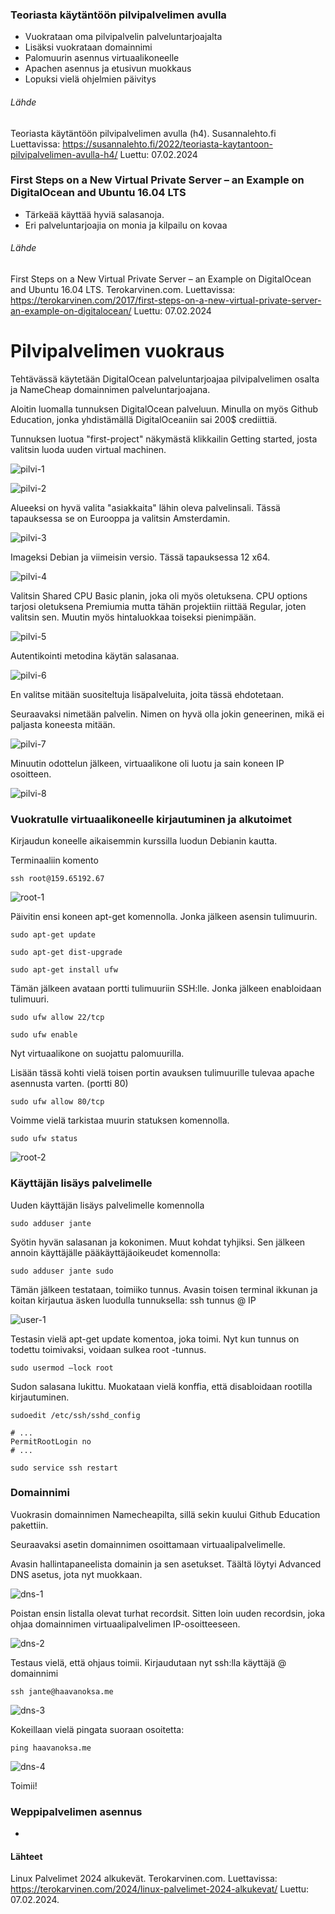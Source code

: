 ### Teoriasta käytäntöön pilvipalvelimen avulla

- Vuokrataan oma pilvipalvelin palveluntarjoajalta
- Lisäksi vuokrataan domainnimi
- Palomuurin asennus virtuaalikoneelle
- Apachen asennus ja etusivun muokkaus
- Lopuksi vielä ohjelmien päivitys

###### Lähde

Teoriasta käytäntöön pilvipalvelimen avulla (h4). Susannalehto.fi Luettavissa: https://susannalehto.fi/2022/teoriasta-kaytantoon-pilvipalvelimen-avulla-h4/ Luettu: 07.02.2024

### First Steps on a New Virtual Private Server – an Example on DigitalOcean and Ubuntu 16.04 LTS

- Tärkeää käyttää hyviä salasanoja.
- Eri palveluntarjoajia on monia ja kilpailu on kovaa

###### Lähde

First Steps on a New Virtual Private Server – an Example on DigitalOcean and Ubuntu 16.04 LTS. Terokarvinen.com. Luettavissa: https://terokarvinen.com/2017/first-steps-on-a-new-virtual-private-server-an-example-on-digitalocean/ Luettu: 07.02.2024

# Pilvipalvelimen vuokraus

Tehtävässä käytetään DigitalOcean palveluntarjoajaa pilvipalvelimen osalta ja NameCheap domainnimen palveluntarjoajana.

Aloitin luomalla tunnuksen DigitalOcean palveluun. Minulla on myös Github Education, jonka yhdistämällä DigitalOceaniin sai 200$ crediittiä.

Tunnuksen luotua "first-project" näkymästä klikkailin Getting started, josta valitsin luoda uuden virtual machinen.

![pilvi-1](./images/pilvi-1.png)

![pilvi-2](./images/pilvi-2.png)

Alueeksi on hyvä valita "asiakkaita" lähin oleva palvelinsali. Tässä tapauksessa se on Eurooppa ja valitsin Amsterdamin.

![pilvi-3](./images/pilvi-3.png)

Imageksi Debian ja viimeisin versio. Tässä tapauksessa 12 x64.

![pilvi-4](./images/pilvi-4.png)

Valitsin Shared CPU Basic planin, joka oli myös oletuksena. CPU options tarjosi oletuksena Premiumia mutta tähän projektiin riittää Regular, joten valitsin sen. Muutin myös hintaluokkaa toiseksi pienimpään.

![pilvi-5](./images/pilvi-5.png)

Autentikointi metodina käytän salasanaa. 

![pilvi-6](./images/pilvi-6.png)

En valitse mitään suositeltuja lisäpalveluita, joita tässä ehdotetaan.

Seuraavaksi nimetään palvelin. Nimen on hyvä olla jokin geneerinen, mikä ei paljasta koneesta mitään.

![pilvi-7](./images/pilvi-7.png)

Minuutin odottelun jälkeen, virtuaalikone oli luotu ja sain koneen IP osoitteen.

![pilvi-8](./images/pilvi-8.png)

### Vuokratulle virtuaalikoneelle kirjautuminen ja alkutoimet

Kirjaudun koneelle aikaisemmin kurssilla luodun Debianin kautta.

Terminaaliin komento

    ssh root@159.65192.67

![root-1](./images/root-1.png)

Päivitin ensi koneen apt-get komennolla. Jonka jälkeen asensin tulimuurin.

    sudo apt-get update

    sudo apt-get dist-upgrade

    sudo apt-get install ufw

Tämän jälkeen avataan portti tulimuuriin SSH:lle. Jonka jälkeen enabloidaan tulimuuri.

    sudo ufw allow 22/tcp

    sudo ufw enable

Nyt virtuaalikone on suojattu palomuurilla.

Lisään tässä kohti vielä toisen portin avauksen tulimuurille tulevaa apache asennusta varten. (portti 80)

    sudo ufw allow 80/tcp

Voimme vielä tarkistaa muurin statuksen komennolla.

    sudo ufw status

![root-2](./images/root-2.png)

### Käyttäjän lisäys palvelimelle

Uuden käyttäjän lisäys palvelimelle komennolla

    sudo adduser jante

Syötin hyvän salasanan ja kokonimen. Muut kohdat tyhjiksi. Sen jälkeen annoin käyttäjälle pääkäyttäjäoikeudet komennolla:

    sudo adduser jante sudo

Tämän jälkeen testataan, toimiiko tunnus. Avasin toisen terminal ikkunan ja koitan kirjautua äsken luodulla tunnuksella: ssh tunnus @ IP 

![user-1](./images/user-1.png)

Testasin vielä apt-get update komentoa, joka toimi. Nyt kun tunnus on todettu toimivaksi, voidaan sulkea root -tunnus.

    sudo usermod –lock root

Sudon salasana lukittu. Muokataan vielä konffia, että disabloidaan rootilla kirjautuminen.

    sudoedit /etc/ssh/sshd_config

    # ...
    PermitRootLogin no
    # ...

    sudo service ssh restart

### Domainnimi

Vuokrasin domainnimen Namecheapilta, sillä sekin kuului Github Education pakettiin.

Seuraavaksi asetin domainnimen osoittamaan virtuaalipalvelimelle.

Avasin hallintapaneelista domainin ja sen asetukset. Täältä löytyi Advanced DNS asetus, jota nyt muokkaan.

![dns-1](./images/dns-1.png)

Poistan ensin listalla olevat turhat recordsit. Sitten loin uuden recordsin, joka ohjaa domainnimen virtuaalipalvelimen IP-osoitteeseen.

![dns-2](./images/dns-2.png)

Testaus vielä, että ohjaus toimii. Kirjaudutaan nyt ssh:lla käyttäjä @ domainnimi

    ssh jante@haavanoksa.me

![dns-3](./images/dns-3.png)

Kokeillaan vielä pingata suoraan osoitetta:

    ping haavanoksa.me

![dns-4](./images/dns-4.png)

Toimii!

### Weppipalvelimen asennus

-

#### Lähteet

Linux Palvelimet 2024 alkukevät. Terokarvinen.com. Luettavissa: https://terokarvinen.com/2024/linux-palvelimet-2024-alkukevat/ Luettu: 07.02.2024.

